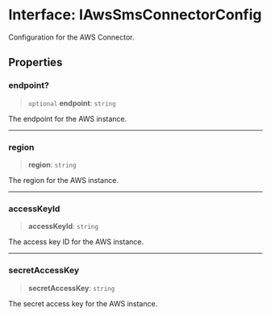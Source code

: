 # Interface: IAwsSmsConnectorConfig

Configuration for the AWS Connector.

## Properties

### endpoint?

> `optional` **endpoint**: `string`

The endpoint for the AWS instance.

***

### region

> **region**: `string`

The region for the AWS instance.

***

### accessKeyId

> **accessKeyId**: `string`

The access key ID for the AWS instance.

***

### secretAccessKey

> **secretAccessKey**: `string`

The secret access key for the AWS instance.
